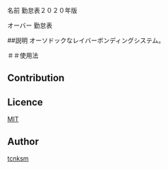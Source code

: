 名前
勤怠表２０２０年版

オーバー
勤怠表　

##説明
オーソドックなレイバーボンディングシステム。

＃＃使用法


## Contribution

## Licence

[MIT](https://github.com/tcnksm/tool/blob/master/LICENCE)

## Author

[tcnksm](https://github.com/tcnksm)
